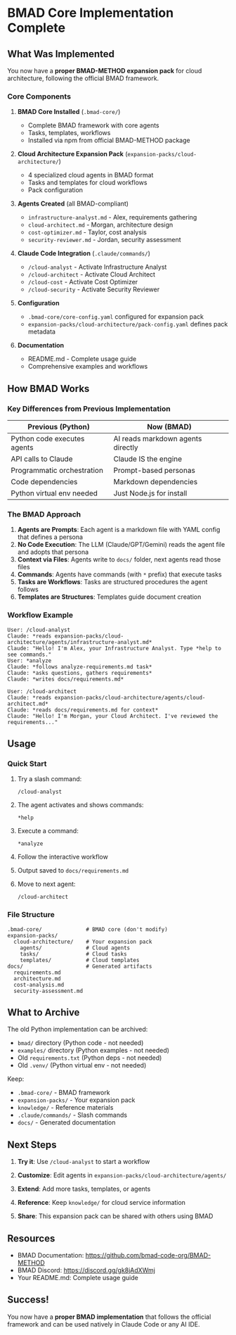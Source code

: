 # BMAD Core Implementation Complete

## What Was Implemented

You now have a **proper BMAD-METHOD expansion pack** for cloud architecture, following the official BMAD framework.

### Core Components

1. **BMAD Core Installed** (`.bmad-core/`)
   - Complete BMAD framework with core agents
   - Tasks, templates, workflows
   - Installed via npm from official BMAD-METHOD package

2. **Cloud Architecture Expansion Pack** (`expansion-packs/cloud-architecture/`)
   - 4 specialized cloud agents in BMAD format
   - Tasks and templates for cloud workflows
   - Pack configuration

3. **Agents Created** (all BMAD-compliant)
   - `infrastructure-analyst.md` - Alex, requirements gathering
   - `cloud-architect.md` - Morgan, architecture design
   - `cost-optimizer.md` - Taylor, cost analysis
   - `security-reviewer.md` - Jordan, security assessment

4. **Claude Code Integration** (`.claude/commands/`)
   - `/cloud-analyst` - Activate Infrastructure Analyst
   - `/cloud-architect` - Activate Cloud Architect
   - `/cloud-cost` - Activate Cost Optimizer
   - `/cloud-security` - Activate Security Reviewer

5. **Configuration**
   - `.bmad-core/core-config.yaml` configured for expansion pack
   - `expansion-packs/cloud-architecture/pack-config.yaml` defines pack metadata

6. **Documentation**
   - README.md - Complete usage guide
   - Comprehensive examples and workflows

## How BMAD Works

### Key Differences from Previous Implementation

| Previous (Python) | Now (BMAD) |
|-------------------|------------|
| Python code executes agents | AI reads markdown agents directly |
| API calls to Claude | Claude IS the engine |
| Programmatic orchestration | Prompt-based personas |
| Code dependencies | Markdown dependencies |
| Python virtual env needed | Just Node.js for install |

### The BMAD Approach

1. **Agents are Prompts**: Each agent is a markdown file with YAML config that defines a persona
2. **No Code Execution**: The LLM (Claude/GPT/Gemini) reads the agent file and adopts that persona
3. **Context via Files**: Agents write to `docs/` folder, next agents read those files
4. **Commands**: Agents have commands (with `*` prefix) that execute tasks
5. **Tasks are Workflows**: Tasks are structured procedures the agent follows
6. **Templates are Structures**: Templates guide document creation

### Workflow Example

```
User: /cloud-analyst
Claude: *reads expansion-packs/cloud-architecture/agents/infrastructure-analyst.md*
Claude: "Hello! I'm Alex, your Infrastructure Analyst. Type *help to see commands."
User: *analyze
Claude: *follows analyze-requirements.md task*
Claude: *asks questions, gathers requirements*
Claude: *writes docs/requirements.md*

User: /cloud-architect
Claude: *reads expansion-packs/cloud-architecture/agents/cloud-architect.md*
Claude: *reads docs/requirements.md for context*
Claude: "Hello! I'm Morgan, your Cloud Architect. I've reviewed the requirements..."
```

## Usage

### Quick Start

1. Try a slash command:
   ```
   /cloud-analyst
   ```

2. The agent activates and shows commands:
   ```
   *help
   ```

3. Execute a command:
   ```
   *analyze
   ```

4. Follow the interactive workflow

5. Output saved to `docs/requirements.md`

6. Move to next agent:
   ```
   /cloud-architect
   ```

### File Structure

```
.bmad-core/              # BMAD core (don't modify)
expansion-packs/
  cloud-architecture/    # Your expansion pack
    agents/              # Cloud agents
    tasks/               # Cloud tasks
    templates/           # Cloud templates
docs/                    # Generated artifacts
  requirements.md
  architecture.md
  cost-analysis.md
  security-assessment.md
```

## What to Archive

The old Python implementation can be archived:
- `bmad/` directory (Python code - not needed)
- `examples/` directory (Python examples - not needed)
- Old `requirements.txt` (Python deps - not needed)
- Old `.venv/` (Python virtual env - not needed)

Keep:
- `.bmad-core/` - BMAD framework
- `expansion-packs/` - Your expansion pack
- `knowledge/` - Reference materials
- `.claude/commands/` - Slash commands
- `docs/` - Generated documentation

## Next Steps

1. **Try it**: Use `/cloud-analyst` to start a workflow

2. **Customize**: Edit agents in `expansion-packs/cloud-architecture/agents/`

3. **Extend**: Add more tasks, templates, or agents

4. **Reference**: Keep `knowledge/` for cloud service information

5. **Share**: This expansion pack can be shared with others using BMAD

## Resources

- BMAD Documentation: https://github.com/bmad-code-org/BMAD-METHOD
- BMAD Discord: https://discord.gg/gk8jAdXWmj
- Your README.md: Complete usage guide

## Success!

You now have a **proper BMAD implementation** that follows the official framework and can be used natively in Claude Code or any AI IDE.
